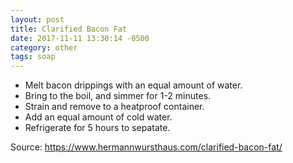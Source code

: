 ```yaml
---
layout: post
title: Clarified Bacon Fat
date: 2017-11-11 13:30:14 -0500
category: other
tags: soap
---
```


  * Melt bacon drippings with an equal amount of water.
  * Bring to the boil, and simmer for 1-2 minutes.
  * Strain and remove to a heatproof container.
  * Add an equal amount of cold water.
  * Refrigerate for 5 hours to sepatate.

Source: <https://www.hermannwursthaus.com/clarified-bacon-fat/>
